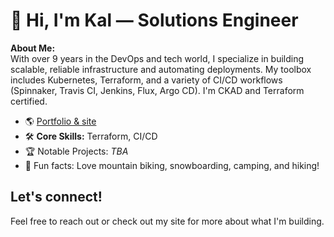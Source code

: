 # 👋 Hi, I'm Kal — Solutions Engineer

**About Me:**  
With over 9 years in the DevOps and tech world, I specialize in building scalable, reliable infrastructure and automating deployments. My toolbox includes Kubernetes, Terraform, and a variety of CI/CD workflows (Spinnaker, Travis CI, Jenkins, Flux, Argo CD). I'm CKAD and Terraform certified.

- 🌎 [Portfolio & site](https://kalyano.webflow.io/)
- 🛠️ **Core Skills:** Terraform, CI/CD
- 🏆 Notable Projects: *TBA*
- 🎿 Fun facts: Love mountain biking, snowboarding, camping, and hiking!

## Let's connect!
Feel free to reach out or check out my site for more about what I'm building.
